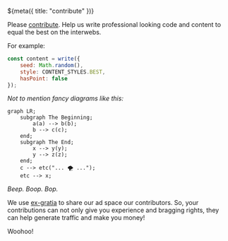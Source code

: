 ${meta({
	title: "contribute"
})}

Please [contribute](https://github.com/svidgen/www.thepointless.com). Help us write professional looking code and content to equal the best on the interwebs.

For example:

```js
const content = write({
	seed: Math.random(),
	style: CONTENT_STYLES.BEST,
	hasPoint: false
});
```

*Not to mention fancy diagrams like this:*

```mermaid
graph LR;
	subgraph The Beginning;
		a(a) --> b(b);
		b --> c(c);
	end;
	subgraph The End;
		x --> y(y);
		y --> z(z);
	end;
	c --> etc("... 🌪️ ...");
	etc --> x;
```

*Beep. Boop. Bop.*

We use [ex-gratia](https://github.com/svidgen/ex-gratia/blob/main/contributors-guide.md) to share our ad space our contributors. So, your contributions can not only give you experience and bragging rights, they can help generate traffic and make you money!

Woohoo!
